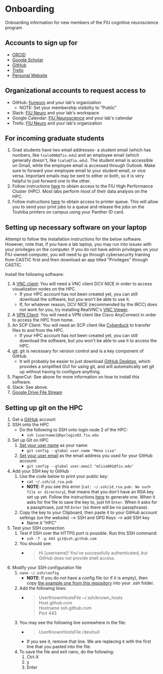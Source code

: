 # Onboarding
Onboarding information for new members of the FIU cognitive neuroscience program

## Accounts to sign up for
- [ORCID](https://orcid.org)
- [Google Scholar](https://scholar.google.com)
- [GitHub](https://github.com)
- [Trello](https://trello.com)
- [Personal Website](http://myweb.fiu.edu/)

## Organizational accounts to request access to
- GitHub: [fiuneuro](https://github.com/fiuneuro) and your lab's organization
    - NOTE: Set your membership visibility to "Public"
- Slack: [FIU Neuro](http://fiuneuro.slack.com) and your lab's workspace
- Google Calendar: [FIU Neuroscience](https://calendar.google.com/calendar?cid=Zml1LmVkdV9tNmU4NDdoZjl0Z2dyY3J1aW0xc252cXZyZ0Bncm91cC5jYWxlbmRhci5nb29nbGUuY29t) and your lab's calendar
- Trello: [FIU Neuro](https://trello.com/fiuneuro/home) and your lab's organization

## For incoming graduate students
1. Grad students have two email addresses- a student email (which has numbers, like `tsalo006@fiu.edu`) and an employee email (which generally doesn't, like `tsalo@fiu.edu`). The student email is accessible on Gmail, while the employee email is accessed through Outlook. Make sure to forward your employee email to your student email, or vice versa. Important emails may be sent to either or both, so it is very helpful to just forward one to the other.
2. Follow instructions [here](http://ircc.fiu.edu/accounts/) to obtain access to the FIU High Performance Cluster (HPC). Most labs perform most of their data analysis on the HPC.
3. Follow instructions [here](https://castic.fiu.edu/main/app/core/helpguides/Papercut-Mac.pdf) to obtain access to printer queue. This will allow you to send your print jobs to a queue and release the jobs on the Toshiba printers on campus using your Panther ID card.

## Setting up necessary software on your laptop
Attempt to follow the installation instructions for the below software. However, note that, if you have a lab laptop, you may run into issues with your privileges on the computer. If you do not have admin privileges on your FIU-owned computer, you will need to go through cybersecurity training from CASTIC first and then download an app titled "Privileges" through CASTIC.

Install the following software:
1. A [VNC client](http://ircc.fiu.edu/visualization/): You will need a VNC client DCV NICE in order to access visualization nodes on the HPC.
    - If your HPC account has not been created yet, you can still download the software, but you won't be able to use it.
    - If, for whatever reason, DCV NICE (recommended by the IRCC) does not work for you, try installing RealVNC's [VNC Viewer](https://www.realvnc.com/en/connect/download/viewer/).
2. A [VPN Client](https://network.fiu.edu/vpn/): You will need a VPN client like Cisco AnyConnect in order to access the HPC from home.
3. An SCP Client: You will need an SCP client like [Cyberduck](https://cyberduck.io) to transfer files to and from the HPC.
    - If your HPC account has not been created yet, you can still download the software, but you won't be able to use it to access the HPC.
4. [git](https://help.github.com/en/articles/set-up-git): git is necessary for version control and is a key component of GitHub.
    - It will probably be easier to just download [GitHub Desktop](https://desktop.github.com), which provides a simplified GUI for using git, and will automatically set git up without having to configure anything.
5. PaperCut: See above for more information on how to install this software.
6. Slack: See above.
7. [Google Drive File Stream](https://support.google.com/drive/answer/7329379)

## Setting up git on the HPC

1. Get a [GitHub](https://github.com/) account
2. SSH onto the HPC
    - Do the following to SSH onto login node 2 of the HPC:
        - `ssh [username]@hpclogin02.fiu.edu`
3. Set up Git on HPC
    1. [Set your user name](https://help.github.com/en/articles/setting-your-username-in-git) as your name:
        - `git config --global user.name "Mona Lisa"`
    2. [Set your user email](https://help.github.com/en/articles/setting-your-commit-email-address) as the email address you used for your GitHub account:
        - `git config --global user.email "mlisa001@fiu.edu"`
4. Add your SSH key to GitHub
    1. Use the code below to print your public key:
        - `cat ~/.ssh/id_rsa.pub`
        - **NOTE**: If you see this error (`cat: ~/.ssh/id_rsa.pub: No such file or directory`), that means that you don't have an RSA key set up yet. Follow the instructions [here](https://help.github.com/en/articles/generating-a-new-ssh-key-and-adding-it-to-the-ssh-agent) to generate one. When it asks for the file to save the key to, just hit `Enter`. When it asks for a passphrase, just hit `Enter` (so there will be no passphrase).
    2. Copy the key to your Clipboard, then paste it to your GitHub account settings (on the website) --> SSH and GPG Keys --> add SSH key
        - Name it "HPC"
5. Test your SSH connection
    1. Test if SSH over the HTTPS port is possible. Run this SSH command:
        - `ssh -T -p 443 git@ssh.github.com`
    2. You should see:
        - > Hi [username]! You've successfully authenticated, but GitHub does not provide shell access.
6. Modify your SSH configuration file
    1. `nano ~/.ssh/config`
        - **NOTE**: If you do not have a config file (or if it is empty), then copy [the example one from this repository](https://github.com/FIU-Neuro/Onboarding/blob/master/templates/.ssh/config) into your .ssh folder.
    2. Add the following lines:  
        - > UserKnownHostsFile ~/.ssh/known_hosts   
          > Host github.com  
          > Hostname ssh.github.com  
          > Port 443
    3. You may see the following line somewhere in the file:
        - > UserKnownHostsFile /dev/null
        - If you see it, remove that line. We are replacing it with the first line that you pasted into the file.
    4. To save the file and exit nano, do the following:
        1. Ctrl-X
        2. y
        3. Enter
